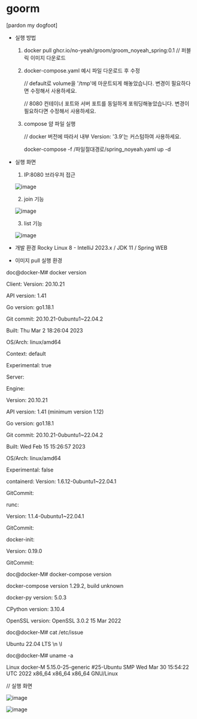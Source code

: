# goorm

[pardon my dogfoot]

- 실행 방법
  1. docker pull ghcr.io/no-yeah/groom/groom_noyeah_spring:0.1 // 퍼블릭 이미지 다운로드
  2. docker-compose.yaml 예시 파일 다운로드 후 수정
 
  
     // default로 volume을 '/tmp'에 마운트되게 해놓았습니다. 변경이 필요하다면 수정해서 사용하세요.
 
     
     // 8080 컨테이너 포트와 서버 포트를 동일하게 포워딩해놓았습니다. 변경이 필요하다면 수정해서 사용하세요.
  3. compose 얌 파일 실행
    
     // docker 버전에 따라서 내부 Version: '3.9'는 커스텀하여 사용하세요.

     docker-compose -f /파일절대경로/spring_noyeah.yaml up -d

- 실행 화면
  1. IP:8080 브라우저 접근
     
  ![image](https://github.com/No-Yeah/goorm/assets/36402738/a79d276c-3d6a-434d-8e2e-add45a7d54cd)

  2. join 기능
     
  ![image](https://github.com/No-Yeah/goorm/assets/36402738/78004587-cb60-420a-99a3-09f4362399c4)

  3. list 기능
     
  ![image](https://github.com/No-Yeah/goorm/assets/36402738/6a3f85de-e8b9-49f7-ba3f-b79321515ea8)

- 개발 환경
Rocky Linux 8 - IntelliJ 2023.x / JDK 11 / Spring WEB

- 이미지 pull 실행 환경
  
doc@docker-M# docker version

Client:
 Version:           20.10.21
 
 API version:       1.41
 
 Go version:        go1.18.1
 
 Git commit:        20.10.21-0ubuntu1~22.04.2
 
 Built:             Thu Mar  2 18:26:04 2023
 
 OS/Arch:           linux/amd64
 
 Context:           default
 
 Experimental:      true

 

Server:

 Engine:
 
  Version:          20.10.21
  
  API version:      1.41 (minimum version 1.12)
  
  Go version:       go1.18.1
  
  Git commit:       20.10.21-0ubuntu1~22.04.2
  
  Built:            Wed Feb 15 15:26:57 2023
  
  OS/Arch:          linux/amd64
  
  Experimental:     false
  
 containerd:
  Version:          1.6.12-0ubuntu1~22.04.1
  
  GitCommit:        
  
 runc:
 
  Version:          1.1.4-0ubuntu1~22.04.1
  
  GitCommit:        
  
 docker-init:
 
  Version:          0.19.0
  
  GitCommit:        
  




doc@docker-M# docker-compose version

docker-compose version 1.29.2, build unknown

docker-py version: 5.0.3

CPython version: 3.10.4

OpenSSL version: OpenSSL 3.0.2 15 Mar 2022





doc@docker-M# cat /etc/issue

Ubuntu 22.04 LTS \n \l




doc@docker-M# uname -a

Linux docker-M 5.15.0-25-generic #25-Ubuntu SMP Wed Mar 30 15:54:22 UTC 2022 x86_64 x86_64 x86_64 GNU/Linux


// 실행 화면


![image](https://github.com/No-Yeah/goorm/assets/36402738/b0e64c17-b2b1-4d4a-96c3-3013efc83dac)


![image](https://github.com/No-Yeah/goorm/assets/36402738/12431360-ab54-4cea-9120-cbeb6aa39fbf)



